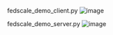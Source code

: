 fedscale_demo_client.py
![image](https://user-images.githubusercontent.com/31977556/192184088-b4cb2042-c3ac-4dc0-99f3-10798922e2af.png)

fedscale_demo_server.py
![image](https://user-images.githubusercontent.com/31977556/192184185-448f356c-cf89-4eec-87d7-9633e8b1d061.png)
